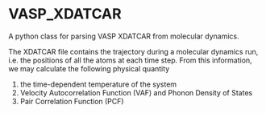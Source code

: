 # VASP_XDATCAR
A python class for parsing VASP XDATCAR from molecular dynamics.

The XDATCAR file contains the trajectory during a molecular dynamics run, i.e. the positions of all the atoms at each time step.
From this information, we may calculate the following physical quantity

1. the time-dependent temperature of the system
2. Velocity Autocorrelation Function (VAF) and Phonon Density of States
3. Pair Correlation Function (PCF)
